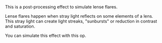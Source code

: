 This is a post-processing effect to simulate lense flares.

Lense flares happen when stray light reflects on some elements of a lens.
This stray light can create light streaks, "sunbursts" or reduction in contrast and saturation.

You can simulate this effect with this op.
